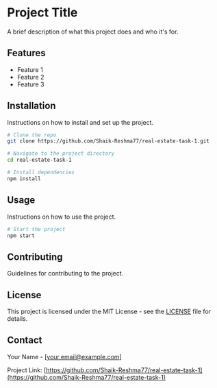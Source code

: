 # Project Title

A brief description of what this project does and who it's for.

## Features

- Feature 1
- Feature 2
- Feature 3

## Installation

Instructions on how to install and set up the project.

```bash
# Clone the repo
git clone https://github.com/Shaik-Reshma77/real-estate-task-1.git

# Navigate to the project directory
cd real-estate-task-1

# Install dependencies
npm install
```

## Usage

Instructions on how to use the project.

```bash
# Start the project
npm start
```

## Contributing

Guidelines for contributing to the project.

## License

This project is licensed under the MIT License - see the [LICENSE](LICENSE) file for details.

## Contact

Your Name - [your.email@example.com]

Project Link: [https://github.com/Shaik-Reshma77/real-estate-task-1](https://github.com/Shaik-Reshma77/real-estate-task-1)
